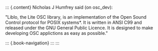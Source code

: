 ::: {.content}
Nicholas J Humfrey said (on osc\_dev):

\"Liblo, the Lite OSC library, is an implementation of the Open Sound\
Control protocol for POSIX systems\*. It is written in ANSI C99 and\
released under the GNU General Public Licence. It is designed to make\
developing OSC applictions as easy as possible.\"

::: {.book-navigation}
:::
:::
